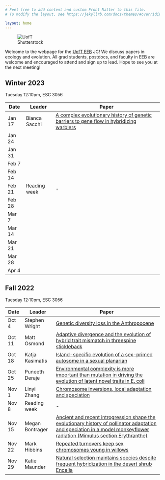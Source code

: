 ```yaml
---
# Feel free to add content and custom Front Matter to this file.
# To modify the layout, see https://jekyllrb.com/docs/themes/#overriding-theme-defaults

layout: home
---
```


<figure>
<img src="/images/uoft.jpg" alt="UofT">
<figcaption>Shutterstock</figcaption>
</figure>  

Welcome to the webpage for the [UofT EEB](https://eeb.utoronto.ca/) JC! We discuss papers in ecology and evolution. All grad students, postdocs, and faculty in EEB are welcome and encouraged to attend and sign up to lead. Hope to see you at the next meeting! 

## Winter 2023

Tuesday 12:10pm, ESC 3056

| Date | Leader | Paper |
|------|--------|-------|
| Jan 17 | Bianca Sacchi | [A complex evolutionary history of genetic barriers to gene flow in hybridizing warblers](https://www.biorxiv.org/content/10.1101/2022.11.14.516535v1.abstract) |
| Jan 24 | | |
| Jan 31 | | |
| Feb 7 | | |
| Feb 14 | | |
| Feb 21 | Reading week | - |
| Feb 28 | | |
| Mar 7 | | |
| Mar 14 | | |
| Mar 21 | | |
| Mar 28 | | |
| Apr 4 | | |

## Fall 2022

Tuesday 12:10pm, ESC 3056

| Date | Leader | Paper |
|------|--------|-------|
| Oct 4 | Stephen Wright | [Genetic diversity loss in the Anthropocene](https://doi.org/10.1126/science.abn5642)|
| Oct 11 | Matt Osmond | [ Adaptive divergence and the evolution of hybrid trait mismatch in threespine stickleback](https://doi.org/10.1002/evl3.264) | 
| Oct 18 | Katja Kasimatis | [Island-specific evolution of a sex-primed autosome in a sexual planarian](https://www.nature.com/articles/s41586-022-04757-3) |
| Oct 25 | Puneeth Deraje | [Environmental complexity is more important than mutation in driving the evolution of latent novel traits in E. coli](https://www.nature.com/articles/s41467-022-33634-w) |
| Nov 1 | Linyi Zhang | [Chromosome inversions, local adaptation and speciation](https://doi.org/10.1534/genetics.105.047985) |
| Nov 8 | Reading week | - |
| Nov 15 | Megan Bontrager | [Ancient and recent introgression shape the evolutionary history of pollinator adaptation and speciation in a model monkeyflower radiation (Mimulus section Erythranthe)](https://doi.org/10.1371/journal.pgen.1009095) |
| Nov 22 | Mark Hibbins | [Repeated turnovers keep sex chromosomes young in willows](https://doi.org/10.1186/s13059-022-02769-w) |
| Nov 29 | Katie Maunder | [Natural selection maintains species despite frequent hybridization in the desert shrub Encelia](https://www.pnas.org/doi/abs/10.1073/pnas.2001337117) |

